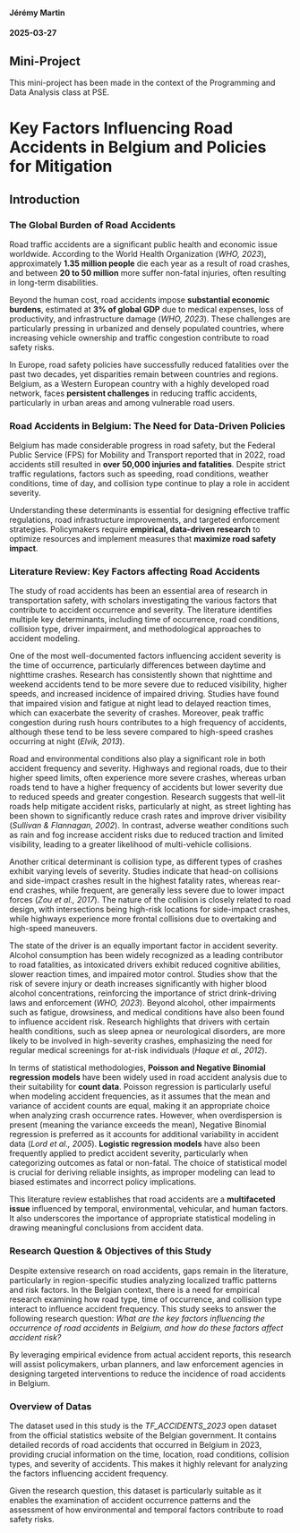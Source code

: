 #### Jérémy Martin
#### 2025-03-27
## Mini-Project
This mini-project has been made in the context of the Programming and Data Analysis class at PSE.

# Key Factors Influencing Road Accidents in Belgium and Policies for Mitigation

## Introduction
### The Global Burden of Road Accidents

Road traffic accidents are a significant public health and economic issue worldwide. According to the World Health Organization (*WHO, 2023*), approximately **1.35 million people** die each year as a result of road crashes, and between **20 to 50 million** more suffer non-fatal injuries, often resulting in long-term disabilities.

Beyond the human cost, road accidents impose **substantial economic burdens**, estimated at **3% of global GDP** due to medical expenses, loss of productivity, and infrastructure damage (*WHO, 2023*). These challenges are particularly pressing in urbanized and densely populated countries, where increasing vehicle ownership and traffic congestion contribute to road safety risks.

In Europe, road safety policies have successfully reduced fatalities over the past two decades, yet disparities remain between countries and regions. Belgium, as a Western European country with a highly developed road network, faces **persistent challenges** in reducing traffic accidents, particularly in urban areas and among vulnerable road users.

### Road Accidents in Belgium: The Need for Data-Driven Policies

Belgium has made considerable progress in road safety, but the Federal Public Service (FPS) for Mobility and Transport reported that in 2022, road accidents still resulted in **over 50,000 injuries and fatalities**. Despite strict traffic regulations, factors such as speeding, road conditions, weather conditions, time of day, and collision type continue to play a role in accident severity.

Understanding these determinants is essential for designing effective traffic regulations, road infrastructure improvements, and targeted enforcement strategies. Policymakers require **empirical, data-driven research** to optimize resources and implement measures that **maximize road safety impact**.

### Literature Review: Key Factors affecting Road Accidents

The study of road accidents has been an essential area of research in transportation safety, with scholars investigating the various factors that contribute to accident occurrence and severity. The literature identifies multiple key determinants, including time of occurrence, road conditions, collision type, driver impairment, and methodological approaches to accident modeling.

One of the most well-documented factors influencing accident severity is the time of occurrence, particularly differences between daytime and nighttime crashes. Research has consistently shown that nighttime and weekend accidents tend to be more severe due to reduced visibility, higher speeds, and increased incidence of impaired driving. Studies have found that impaired vision and fatigue at night lead to delayed reaction times, which can exacerbate the severity of crashes. Moreover, peak traffic congestion during rush hours contributes to a high frequency of accidents, although these tend to be less severe compared to high-speed crashes occurring at night (*Elvik, 2013*).

Road and environmental conditions also play a significant role in both accident frequency and severity. Highways and regional roads, due to their higher speed limits, often experience more severe crashes, whereas urban roads tend to have a higher frequency of accidents but lower severity due to reduced speeds and greater congestion. Research suggests that well-lit roads help mitigate accident risks, particularly at night, as street lighting has been shown to significantly reduce crash rates and improve driver visibility (*Sullivan & Flannagan, 2002*). In contrast, adverse weather conditions such as rain and fog increase accident risks due to reduced traction and limited visibility, leading to a greater likelihood of multi-vehicle collisions.

Another critical determinant is collision type, as different types of crashes exhibit varying levels of severity. Studies indicate that head-on collisions and side-impact crashes result in the highest fatality rates, whereas rear-end crashes, while frequent, are generally less severe due to lower impact forces (*Zou et al., 2017*). The nature of the collision is closely related to road design, with intersections being high-risk locations for side-impact crashes, while highways experience more frontal collisions due to overtaking and high-speed maneuvers.

The state of the driver is an equally important factor in accident severity. Alcohol consumption has been widely recognized as a leading contributor to road fatalities, as intoxicated drivers exhibit reduced cognitive abilities, slower reaction times, and impaired motor control. Studies show that the risk of severe injury or death increases significantly with higher blood alcohol concentrations, reinforcing the importance of strict drink-driving laws and enforcement (*WHO, 2023*). Beyond alcohol, other impairments such as fatigue, drowsiness, and medical conditions have also been found to influence accident risk. Research highlights that drivers with certain health conditions, such as sleep apnea or neurological disorders, are more likely to be involved in high-severity crashes, emphasizing the need for regular medical screenings for at-risk individuals (*Haque et al., 2012*).

In terms of statistical methodologies, **Poisson and Negative Binomial regression models** have been widely used in road accident analysis due to their suitability for **count data**. Poisson regression is particularly useful when modeling accident frequencies, as it assumes that the mean and variance of accident counts are equal, making it an appropriate choice when analyzing crash occurrence rates. However, when overdispersion is present (meaning the variance exceeds the mean), Negative Binomial regression is preferred as it accounts for additional variability in accident data (*Lord et al., 2005*). **Logistic regression models** have also been frequently applied to predict accident severity, particularly when categorizing outcomes as fatal or non-fatal. The choice of statistical model is crucial for deriving reliable insights, as improper modeling can lead to biased estimates and incorrect policy implications.

This literature review establishes that road accidents are a **multifaceted issue** influenced by temporal, environmental, vehicular, and human factors. It also underscores the importance of appropriate statistical modeling in drawing meaningful conclusions from accident data.

### Research Question & Objectives of this Study

Despite extensive research on road accidents, gaps remain in the literature, particularly in region-specific studies analyzing localized traffic patterns and risk factors. In the Belgian context, there is a need for empirical research examining how road type, time of occurrence, and collision type interact to influence accident frequency. This study seeks to answer the following research question: *What are the key factors influencing the occurrence of road accidents in Belgium, and how do these factors affect accident risk?*

By leveraging empirical evidence from actual accident reports, this research will assist policymakers, urban planners, and law enforcement agencies in designing targeted interventions to reduce the incidence of road accidents in Belgium.

### Overview of Datas

The dataset used in this study is the *TF_ACCIDENTS_2023* open dataset from the official statistics website of the Belgian government. It contains detailed records of road accidents that occurred in Belgium in 2023, providing crucial information on the time, location, road conditions, collision types, and severity of accidents. This makes it highly relevant for analyzing the factors influencing accident frequency.

Given the research question, this dataset is particularly suitable as it enables the examination of accident occurrence patterns and the assessment of how environmental and temporal factors contribute to road safety risks.
